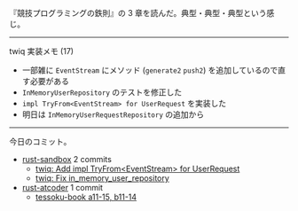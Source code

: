 『競技プログラミングの鉄則』の 3 章を読んだ。典型・典型・典型という感じ。

---

twiq 実装メモ (17)

- 一部雑に `EventStream` にメソッド (`generate2` `push2`) を追加しているので直す必要がある
- `InMemoryUserRepository` のテストを修正した
- `impl TryFrom<EventStream> for UserRequest` を実装した
- 明日は `InMemoryUserRequestRepository` の追加から

---

今日のコミット。

- [rust-sandbox](https://github.com/bouzuya/rust-sandbox) 2 commits
  - [twiq: Add impl TryFrom&lt;EventStream&gt; for UserRequest](https://github.com/bouzuya/rust-sandbox/commit/bbe6c3990c36a614361f38bcfa5426f6239ba7fa)
  - [twiq: Fix in_memory_user_repository](https://github.com/bouzuya/rust-sandbox/commit/306ed98c946fe8197e3f6dbcc6e28bec560eb35b)
- [rust-atcoder](https://github.com/bouzuya/rust-atcoder) 1 commit
  - [tessoku-book a11-15, b11-14](https://github.com/bouzuya/rust-atcoder/commit/1b0eeedfba3b1a140930961a86a3c939a54a13d6)
